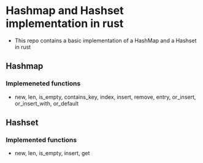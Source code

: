 # Hashmap and Hashset implementation in rust
* This repo contains a basic implementation of a HashMap and a Hashset in rust

## Hashmap
### Implemeneted functions
* new, len, is_empty, contains_key, index, insert, remove, entry, or_insert, or_insert_with, or_default

## Hashset
### Implemented functions
* new, len, is_empty, insert, get